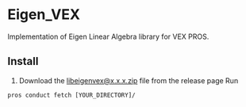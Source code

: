 # Eigen_VEX
Implementation of Eigen Linear Algebra library for VEX PROS.

## Install
1. Download the libeigenvex@x.x.x.zip file from the release page
Run
```
pros conduct fetch [YOUR_DIRECTORY]/
```
